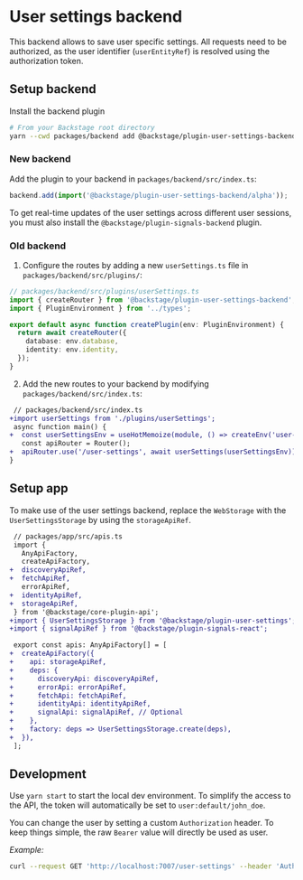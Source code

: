 # User settings backend

This backend allows to save user specific settings. All requests need to be
authorized, as the user identifier (`userEntityRef`) is resolved using the
authorization token.

## Setup backend

Install the backend plugin

```bash
# From your Backstage root directory
yarn --cwd packages/backend add @backstage/plugin-user-settings-backend
```

### New backend

Add the plugin to your backend in `packages/backend/src/index.ts`:

```ts
backend.add(import('@backstage/plugin-user-settings-backend/alpha'));
```

To get real-time updates of the user settings across different user sessions, you must also install
the `@backstage/plugin-signals-backend` plugin.

### Old backend

1. Configure the routes by adding a new `userSettings.ts` file in
   `packages/backend/src/plugins/`:

```ts
// packages/backend/src/plugins/userSettings.ts
import { createRouter } from '@backstage/plugin-user-settings-backend';
import { PluginEnvironment } from '../types';

export default async function createPlugin(env: PluginEnvironment) {
  return await createRouter({
    database: env.database,
    identity: env.identity,
  });
}
```

2. Add the new routes to your backend by modifying `packages/backend/src/index.ts`:

```diff
 // packages/backend/src/index.ts
+import userSettings from './plugins/userSettings';
 async function main() {
+  const userSettingsEnv = useHotMemoize(module, () => createEnv('user-settings'));
   const apiRouter = Router();
+  apiRouter.use('/user-settings', await userSettings(userSettingsEnv));
}
```

## Setup app

To make use of the user settings backend, replace the `WebStorage` with the
`UserSettingsStorage` by using the `storageApiRef`.

```diff
 // packages/app/src/apis.ts
 import {
   AnyApiFactory,
   createApiFactory,
+  discoveryApiRef,
+  fetchApiRef,
   errorApiRef,
+  identityApiRef,
+  storageApiRef,
 } from '@backstage/core-plugin-api';
+import { UserSettingsStorage } from '@backstage/plugin-user-settings';
+import { signalApiRef } from '@backstage/plugin-signals-react';

 export const apis: AnyApiFactory[] = [
+  createApiFactory({
+    api: storageApiRef,
+    deps: {
+      discoveryApi: discoveryApiRef,
+      errorApi: errorApiRef,
+      fetchApi: fetchApiRef,
+      identityApi: identityApiRef,
+      signalApi: signalApiRef, // Optional
+    },
+    factory: deps => UserSettingsStorage.create(deps),
+  }),
 ];
```

## Development

Use `yarn start` to start the local dev environment. To simplify the access to
the API, the token will automatically be set to `user:default/john_doe`.

You can change the user by setting a custom `Authorization` header. To keep
things simple, the raw `Bearer` value will directly be used as user.

_Example:_

```bash
curl --request GET 'http://localhost:7007/user-settings' --header 'Authorization: Bearer user:default/custom-user'
```

